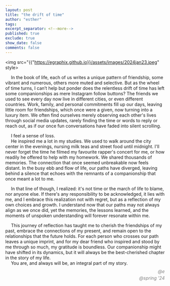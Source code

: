 ```yaml
---
layout: post
title: "the drift of time"
author: "esther"
tags: 
excerpt_separator: <!--more-->
published: true
exclude: true
show_date: false
comments: false
---
```



<img src="{{"https://egraphix.github.io}}/assets/images/2024jan23.jpeg" style> 

&emsp; In the book of life, each of us writes a unique pattern of friendship, some vibrant and numerous, others more muted and selective. But as the wheel of time turns, I can’t help but ponder does the relentless drift of time has left some companionships as mere Instagram follow buttons? <!--more--> The friends we used to see every day now live in different cities, or even different countries. Work, family, and personal commitments fill up our days, leaving little room for friendships, which once were a given, now turning into a luxury item.  We often find ourselves merely observing each other's lives through social media updates, rarely finding the time or words to reply or reach out, as if our once fun conversations have faded into silent scrolling. <br>


&emsp; I feel a sense of loss. <br>
&emsp; He inspired me a lot in my studies. We used to walk around the city center in the evenings, nursing milk teas and street food until midnight. I'll never forget the time he filmed my favourite rapper's concert for me, or how readily he offered to help with my homework. We shared thousands of memories. The connection that once seemed unbreakable now feels distant. In the busy ebb and flow of life, our paths have diverged, leaving behind a silence that echoes with the remnants of a companionship that once meant a lot to me.

&emsp; In that line of though, I realized: it's not time or the march of life to blame, nor anyone else. If there's any responsibility to be acknowledged, it lies with me, and I embrace this realization not with regret, but as a reflection of my own choices and growth. I understand now that our paths may not always align as we once did, yet the memories, the lessons learned, and the moments of unspoken understanding will forever resonate within me.

&emsp; This journey of reflection has taught me to cherish the friendships of my past, embrace the connections of my present, and remain open to the relationships that the future holds. For each person who crosses our path leaves a unique imprint, and for my dear friend who inspired and stood by me through so much, my gratitude is boundless. Our companionship might have shifted in its dynamics, but it will always be the best-cherished chapter in the story of my life. <br>
&emsp; You are, and always will be, an integral part of my story. 

<div class="post-info"> 
<p style="text-align: right; font-style: italic; color: grey; line-height: 0.5;">@e</p>
<p style="text-align: right; font-style: italic; color: grey; line-height: 0.5;">@spring '24</p>